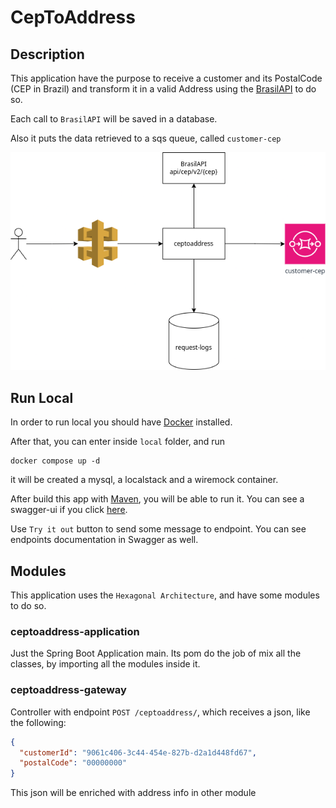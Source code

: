 # CepToAddress

## Description
This application have the purpose to receive a customer and its PostalCode (CEP in Brazil)
and transform it in a valid Address using the [BrasilAPI](https://brasilapi.com.br/) to do so.

Each call to `BrasilAPI` will be saved in a database.

Also it puts the data retrieved to a sqs queue, called `customer-cep`

![](artifacts/ceptoaddress-arch.png)


## Run Local
In order to run local you should have [Docker](https://www.docker.com/) installed.

After that, you can enter inside `local` folder, and run

```shell
docker compose up -d
```

it will be created a mysql, a localstack and a wiremock container.

After build this app with [Maven](https://maven.apache.org/), you will be able to run it.
You can see a swagger-ui if you click [here](http://localhost:8081/). 

Use `Try it out` button to send some message to endpoint. You can see endpoints documentation in Swagger as well.


## Modules
This application uses the `Hexagonal Architecture`, and have some modules to do so.

### ceptoaddress-application
Just the Spring Boot Application main. Its pom do the job of mix all the classes, by importing all the modules inside
it.

### ceptoaddress-gateway
Controller with endpoint `POST /ceptoaddress/`, which receives a json, like the following:
```json
{
  "customerId": "9061c406-3c44-454e-827b-d2a1d448fd67",
  "postalCode": "00000000"
}
```
This json will be enriched with address info in other module